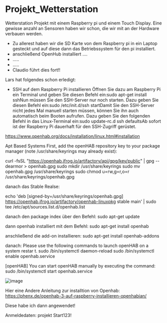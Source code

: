 # Projekt_Wetterstation 
Wetterstation Projekt mit einem Raspberry pi und einem Touch Display. Eine gewisse anzahl an Sensoren haben wir schon, die wir mit an der Hardware verbauen werden. 

- Zu allerest haben wir die SD Karte von dem Raspberry pi in ein Laptop gesteckt und auf diese dann das Betriebssystem für den pi installiert.
- anschließend OpenHub installiert ....
- .....
- .....
- Claudio führt dies fort!!



Lars hat folgendes schon erledigt: 
- SSH auf dem Raspberry Pi installieren
Öffnen Sie dazu am Raspberry Pi ein Terminal und geben Sie diesen Befehl ein:sudo apt-get install sshNun müssen Sie den SSH-Server nur noch starten. Dazu geben Sie diesen Befehl ein:sudo /etc/init.d/ssh startDamit Sie den SSH-Server nicht jedes Mal manuell starten müssen, können Sie ihn auch automatisch beim Booten aufrufen. Dazu geben Sie den folgenden Befehl in das Linux-Terminal ein:sudo update-rc.d ssh defaultsAb sofort ist der Raspberry Pi dauerhaft für den SSH-Zugriff gerüstet.


https://www.openhab.org/docs/installation/linux.html#installation

Apt Based Systems
First, add the openHAB repository key to your package manager (note /usr/share/keyrings may already exist):


curl -fsSL "https://openhab.jfrog.io/artifactory/api/gpg/key/public" | gpg --dearmor > openhab.gpg
sudo mkdir /usr/share/keyrings
sudo mv openhab.gpg /usr/share/keyrings
sudo chmod u=rw,g=r,o=r /usr/share/keyrings/openhab.gpg

danach das Stable Realse: 

echo 'deb [signed-by=/usr/share/keyrings/openhab.gpg] https://openhab.jfrog.io/artifactory/openhab-linuxpkg stable main' | sudo tee /etc/apt/sources.list.d/openhab.list

danach den package index über den Befehl:
sudo apt-get update

dann openhab installiert mit dem Befehl:
sudo apt-get install openhab

anschließend die add-on installieren: 
sudo apt-get install openhab-addons

danach: 
 Please use the following commands to launch openHAB on a system restar                                                                                                                                                                                                                                             t.
            sudo /bin/systemctl daemon-reload
            sudo /bin/systemctl enable openhab.service

[openHAB] You can start openHAB manually by executing the command:
            sudo /bin/systemctl start openhab.service



![image](https://github.com/Lars-h98/Projekt_Wetterstation/assets/142094346/2d43cd5a-6109-4fa3-8282-8c02ca32d313)


Hier eine Andere Anleitung zur installtion von Openhab: 
https://phenx.de/openhab-3-auf-raspberry-installieren-openhabian/

Diese habe ich dann angewendet! 


Anmeldedaten:
projekt
Start123!

